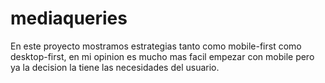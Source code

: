 # mediaqueries
En este proyecto mostramos estrategias tanto como mobile-first como desktop-first, en mi opinion es mucho mas facil empezar con mobile pero ya la decision la tiene las necesidades del usuario.